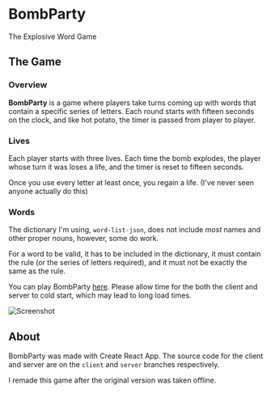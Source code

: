 # BombParty
The Explosive Word Game

## The Game

### Overview

**BombParty** is a game where players take turns coming up with words that contain a specific series of letters. Each round starts with fifteen seconds on the clock, and like hot potato, the timer is passed from player to player.

### Lives

Each player starts with three lives. Each time the bomb explodes, the player whose turn it was loses a life, and the timer is reset to fifteen seconds.

Once you use every letter at least once, you regain a life. (I've never seen anyone actually do this)

### Words
The dictionary I'm using, `word-list-json`, does not include *most* names and other proper nouns, however, some do work. 

For a word to be valid, it has to be included in the dictionary, it must contain the rule (or the series of letters required), and it must not be exactly the same as the rule.

You can play BombParty [here](https://bombparty2.herokuapp.com). Please allow time for the both the client and server to cold start, which may lead to long load times.

![Screenshot](https://imgur.com/Tb18QPh)

## About

BombParty was made with Create React App. The source code for the client and server are on the `client` and `server` branches respectively.

I remade this game after the original version was taken offline.